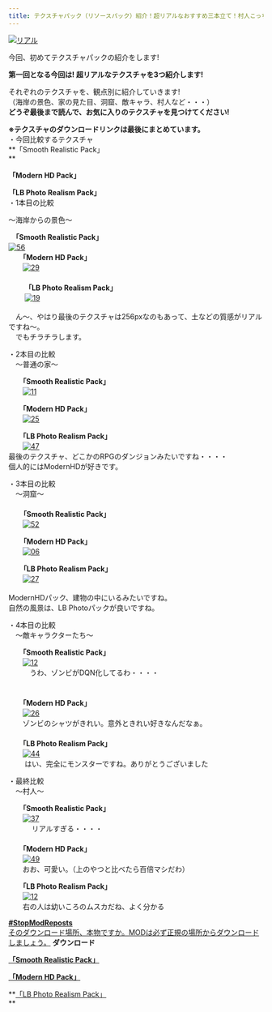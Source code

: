 ```yaml
---
title: テクスチャパック（リソースパック）紹介！超リアルなおすすめ三本立て！村人こっち見んな
---
```


[![リアル](https://cdn-ak.f.st-hatena.com/images/fotolife/s/sasigume/20210208/20210208131543.jpg)](#1/f/1f278431.jpg "リアル")


今回、初めてテクスチャパックの紹介をします!

**第一回となる今回は! 超リアルなテクスチャを3つ紹介します!**

それぞれのテクスチャを、観点別に紹介していきます!  
（海岸の景色、家の見た目、洞窟、敵キャラ、村人など・・・）  
**どうぞ最後まで読んで、お気に入りのテクスチャを見つけてください!** 

**※テクスチャのダウンロードリンクは最後にまとめています。**   
・今回比較するテクスチャ  
**「Smooth Realistic Pack」  
**

**「Modern HD Pack」**

**「LB Photo Realism Pack」**  
・1本目の比較

 ～海岸からの景色～

　**「Smooth Realistic Pack」**  
 [![56](https://cdn-ak.f.st-hatena.com/images/fotolife/s/sasigume/20210208/20210208144035.png)](#7/4/740438d0.png "56") 　　  
　　**「Modern HD Pack」**  
　　[![29](https://cdn-ak.f.st-hatena.com/images/fotolife/s/sasigume/20210208/20210208151224.png)  
](#9/2/92a806e0.png "29")　  
　　 **「LB Photo Realism Pack」**  
　　 [![19](https://cdn-ak.f.st-hatena.com/images/fotolife/s/sasigume/20210208/20210208124921.png)  
](#0/5/054ed54d.png "19")  
　ん～、やはり最後のテクスチャは256pxなのもあって、土などの質感がリアルですね～。  
　でもチラチラします。

・2本目の比較   
　～普通の家～

　　**「Smooth Realistic Pack」**  
　　[![11](https://cdn-ak.f.st-hatena.com/images/fotolife/s/sasigume/20210208/20210208165022.png)](#e/7/e7f721b6.png "11")

　　**「Modern HD Pack」**  
　　[![25](https://cdn-ak.f.st-hatena.com/images/fotolife/s/sasigume/20210208/20210208180151.png)](#f/9/f90de057.png "25")

　　**「LB Photo Realism Pack」**  
　　[![47](https://cdn-ak.f.st-hatena.com/images/fotolife/s/sasigume/20210208/20210208143308.png)  
](#6/d/6db39697.png "47")最後のテクスチャ、どこかのRPGのダンジョンみたいですね・・・・  
個人的にはModernHDが好きです。 

・3本目の比較  
　～洞窟～  
　  
 　 **「Smooth Realistic Pack」**  
　　[![52](https://cdn-ak.f.st-hatena.com/images/fotolife/s/sasigume/20210208/20210208142719.png)](#6/9/696383b3.png "52")

　  **「Modern HD Pack」**  
　　[![06](https://cdn-ak.f.st-hatena.com/images/fotolife/s/sasigume/20210208/20210208180904.png)](#f/f/ff7f861e.png "06")

　  **「LB Photo Realism Pack」**  
　　[![27](https://cdn-ak.f.st-hatena.com/images/fotolife/s/sasigume/20210208/20210208140217.png)](#5/0/50fe7a3f.png "27")  
   
ModernHDパック、建物の中にいるみたいですね。  
自然の風景は、LB Photoパックが良いですね。

・4本目の比較   
　～敵キャラクターたち～

　　**「Smooth Realistic Pack」**  
　　[![12](https://cdn-ak.f.st-hatena.com/images/fotolife/s/sasigume/20210208/20210208161753.png)](#d/3/d3958705.png "12")  
　　　うわ、ゾンビがDQN化してるわ・・・・  
　　　　  
　  
　　**「Modern HD Pack」**  
　　[![26](https://cdn-ak.f.st-hatena.com/images/fotolife/s/sasigume/20210208/20210208143907.png)  
](#7/2/72d0aaa6.png "26")　　ゾンビのシャツがきれい。意外ときれい好きなんだなぁ。  
　　  
　　**「LB Photo Realism Pack」**   
　　[![44](https://cdn-ak.f.st-hatena.com/images/fotolife/s/sasigume/20210208/20210208151943.png)](#9/9/99b28d17.png "44")  
 　　はい、完全にモンスターですね。ありがとうございました

・最終比較  
　～村人～  
  
　　**「Smooth Realistic Pack」**  
　　[![37](https://cdn-ak.f.st-hatena.com/images/fotolife/s/sasigume/20210208/20210208180726.png)](#f/e/fe22a430.png "37")  
　 　　リアルすぎる・・・・  
　　  
　　**「Modern HD Pack」**  
　　[![49](https://cdn-ak.f.st-hatena.com/images/fotolife/s/sasigume/20210208/20210208141418.png)](#5/d/5d3e0932.png "49")  
　　おお、可愛い。（上のやつと比べたら百倍マシだわ）　　

　　**「LB Photo Realism Pack」**  
　　[![12](https://cdn-ak.f.st-hatena.com/images/fotolife/s/sasigume/20210208/20210208174845.png)  
](#e/d/ed48b4cd.png "12")　　右の人は幼いころのムスカだね、よく分かる

[**#StopModReposts**  
そのダウンロード場所、本物ですか。MODは必ず正規の場所からダウンロードしましょう。](https://www.napoan.com/stop-mod-reposts/) **ダウンロード**

 [**「Smooth Realistic Pack」**](http://www.planetminecraft.com/texture_pack/smooth-realistic---a-modern-hd-texture-pack-12w22a-updated/)

 [**「Modern HD Pack」**](http://www.planetminecraft.com/texture_pack/modern-hd-pack-64x-ctm-better-skies/) 

 **[「LB Photo Realism Pack」](http://www.planetminecraft.com/texture_pack/lb-photo-realism-pack-256x256/)  
**
